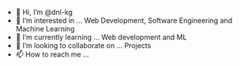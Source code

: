 - 👋 Hi, I’m @dnl-kg
- 👀 I’m interested in ... Web Development, Software Engineering and Machine Learning
- 🌱 I’m currently learning ... Web development and ML
- 💞️ I’m looking to collaborate on ... Projects
- 📫 How to reach me ...

<!---
dnl-kg/dnl-kg is a ✨ special ✨ repository because its `README.md` (this file) appears on your GitHub profile.
You can click the Preview link to take a look at your changes.
--->
